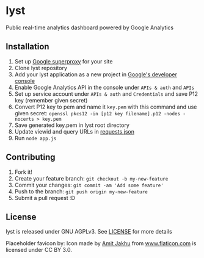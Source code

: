 # lyst

Public real-time analytics dashboard powered by Google Analytics

## Installation

1. Set up [Google superproxy](https://github.com/googleanalytics/google-analytics-super-proxy) for your site
2. Clone lyst repository
3. Add your lyst application as a new project in [Google's developer console](https://console.developers.google.com)
4. Enable Google Analytics API in the console under `APIs & auth` and `APIs`
5. Set up service account under `APIs & auth` and `Credentials` and save P12 key (remember given secret)
6. Convert P12 key to pem and name it `key.pem` with this command and use given secret: `openssl pkcs12 -in [p12 key filename].p12 -nodes -nocerts > key.pem`
7. Save generated key.pem in lyst root directory
8. Update viewid and query URLs in [requests.json](https://github.com/nbedi/lyst/blob/master/requests.json)
9. Run `node app.js`

## Contributing

1. Fork it!
2. Create your feature branch: `git checkout -b my-new-feature`
3. Commit your changes: `git commit -am 'Add some feature'`
4. Push to the branch: `git push origin my-new-feature`
5. Submit a pull request :D

## License

lyst is released under GNU AGPLv3. See [LICENSE](https://github.com/nbedi/lyst/blob/master/LICENSE) for more details

Placeholder favicon by: Icon made by [Amit Jakhu](http://www.amitjakhu.com) from www.flaticon.com is licensed under CC BY 3.0.
